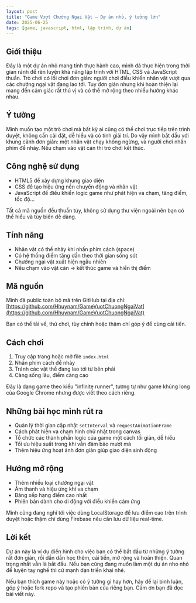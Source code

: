 ```yaml
---
layout: post
title: "Game Vượt Chướng Ngại Vật – Dự án nhỏ, ý tưởng lớn"
date: 2025-06-25
tags: [game, javascript, html, lập trình, dự án]
---
```


## Giới thiệu

Đây là một dự án nhỏ mang tính thực hành cao, mình đã thực hiện trong thời gian rảnh để rèn luyện khả năng lập trình với HTML, CSS và JavaScript thuần. Trò chơi có lối chơi đơn giản: người chơi điều khiển nhân vật vượt qua các chướng ngại vật đang lao tới. Tuy đơn giản nhưng khi hoàn thiện lại mang đến cảm giác rất thú vị và có thể mở rộng theo nhiều hướng khác nhau.

## Ý tưởng

Mình muốn tạo một trò chơi mà bất kỳ ai cũng có thể chơi trực tiếp trên trình duyệt, không cần cài đặt, dễ hiểu và có tính giải trí. Do vậy mình bắt đầu với khung cảnh đơn giản: một nhân vật chạy không ngừng, và người chơi nhấn phím để nhảy. Nếu chạm vào vật cản thì trò chơi kết thúc.

## Công nghệ sử dụng

- HTML5 để xây dựng khung giao diện
- CSS để tạo hiệu ứng nền chuyển động và nhân vật
- JavaScript để điều khiển logic game như phát hiện va chạm, tăng điểm, tốc độ…

Tất cả mã nguồn đều thuần túy, không sử dụng thư viện ngoài nên bạn có thể hiểu và tùy biến dễ dàng.

## Tính năng

- Nhân vật có thể nhảy khi nhấn phím cách (space)
- Có hệ thống điểm tăng dần theo thời gian sống sót
- Chướng ngại vật xuất hiện ngẫu nhiên
- Nếu chạm vào vật cản → kết thúc game và hiển thị điểm

## Mã nguồn

Mình đã public toàn bộ mã trên GitHub tại địa chỉ:  
[https://github.com/Hhuynam/GameVuotChuongNgaiVat](https://github.com/Hhuynam/GameVuotChuongNgaiVat)

Bạn có thể tải về, thử chơi, tùy chỉnh hoặc thậm chí góp ý để cùng cải tiến.

## Cách chơi

1. Truy cập trang hoặc mở file `index.html`
2. Nhấn phím cách để nhảy
3. Tránh các vật thể đang lao tới từ bên phải
4. Càng sống lâu, điểm càng cao

Đây là dạng game theo kiểu "infinite runner", tương tự như game khủng long của Google Chrome nhưng được viết theo cách riêng.

## Những bài học mình rút ra

- Quản lý thời gian cập nhật `setInterval` và `requestAnimationFrame`
- Cách phát hiện va chạm hình chữ nhật trong canvas
- Tổ chức các thành phần logic của game một cách tối giản, dễ hiểu
- Tối ưu hiệu suất trong khi vẫn đảm bảo mượt mà
- Thêm hiệu ứng hoạt ảnh đơn giản giúp giao diện sinh động

## Hướng mở rộng

- Thêm nhiều loại chướng ngại vật
- Âm thanh và hiệu ứng khi va chạm
- Bảng xếp hạng điểm cao nhất
- Phiên bản dành cho di động với điều khiển cảm ứng

Mình cũng đang nghĩ tới việc dùng LocalStorage để lưu điểm cao trên trình duyệt hoặc thậm chí dùng Firebase nếu cần lưu dữ liệu real-time.

## Lời kết

Dự án này là ví dụ điển hình cho việc bạn có thể bắt đầu từ những ý tưởng rất đơn giản, rồi dần dần học thêm, cải tiến, mở rộng và hoàn thiện. Quan trọng nhất vẫn là bắt đầu. Nếu bạn cũng đang muốn làm một dự án nho nhỏ để luyện tay nghề thì cứ mạnh dạn triển khai nhé.

Nếu bạn thích game này hoặc có ý tưởng gì hay hơn, hãy để lại bình luận, góp ý hoặc fork repo và tạo phiên bản của riêng bạn. Cảm ơn bạn đã đọc bài viết này.
